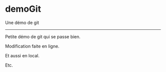 # demoGit
Une démo de git
_______________
Petite démo de git qui se passe bien.

Modification faite en ligne.

Et aussi en local.

Etc.
